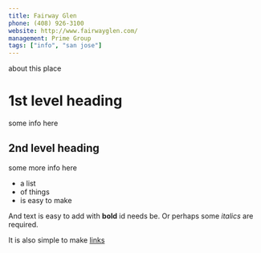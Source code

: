 ```yaml
---
title: Fairway Glen
phone: (408) 926-3100
website: http://www.fairwayglen.com/
management: Prime Group
tags: ["info", "san jose"]
---
```


about this place

# 1st level heading

some info here


## 2nd level heading

some more info here

- a list
- of things
- is easy to make

And text is easy to add with **bold** id needs be. Or perhaps some _italics_ are required.

It is also simple to make [links](https://google.com)


